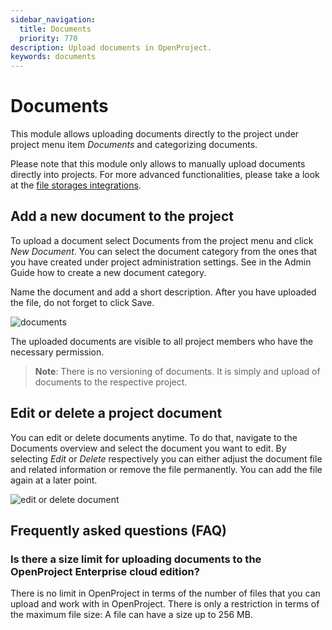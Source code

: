 ```yaml
---
sidebar_navigation:
  title: Documents
  priority: 770
description: Upload documents in OpenProject.
keywords: documents
---
```


# Documents

This module allows uploading documents directly to the project under project menu item *Documents* and categorizing documents.

Please note that this module only allows to manually upload documents directly into projects. For more advanced functionalities, please take a look at the [file storages integrations](../file-management).

## Add a new document to the project

To upload a document select Documents from the project menu and click *New Document*. You can select the document category from the ones that you have  created under project administration settings. See in the Admin Guide  how to create a new document category.

Name the document and add a short description. After you have uploaded the file, do not forget to click Save.

![documents](image-20200130110857682.png)

The uploaded documents are visible to all project members who have the necessary permission.

> **Note**: There is no versioning of documents. It is simply and upload of documents to the respective project.

## Edit or delete a project document

You can edit or delete documents anytime. To do that, navigate to the Documents overview and select the document you want to edit. By  selecting *Edit* or *Delete* respectively you can either  adjust the document file and related information or remove the file  permanently. You can add the file again at a later point.

![edit or delete document](image-20200130111121885.png)      

## Frequently asked questions (FAQ)

### Is there a size limit for uploading documents to the OpenProject Enterprise cloud edition?

There is no limit in OpenProject in terms of the number of files that you can upload and work with in OpenProject. There is only a restriction in terms of the maximum file size: A file can have a size up to 256 MB.
